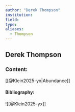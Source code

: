 ```yaml
---
author: "Derek Thompson"
institution:
field:
type:
aliases:
  - Thompson
---
```


## Derek Thompson

### Content:
[[@Klein2025-yx|Abundance]]

#### Bibliography:

![[@Klein2025-yx]]